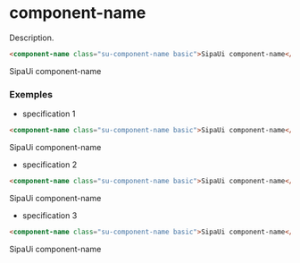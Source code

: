# component-name

Description.

```html
<component-name class="su-component-name basic">SipaUi component-name</component-name>
```
<component-name class="su-component-name basic">SipaUi component-name</component-name>

<!-- STORY -->

### Exemples


- specification 1
```html
<component-name class="su-component-name basic">SipaUi component-name</component-name>
```
<component-name class="su-component-name basic">SipaUi component-name</component-name>
- specification 2
```html
<component-name class="su-component-name basic">SipaUi component-name</component-name>
```
<component-name class="su-component-name basic">SipaUi component-name</component-name>
- specification 3
```html
<component-name class="su-component-name basic">SipaUi component-name</component-name>
```
<component-name class="su-component-name basic">SipaUi component-name</component-name>
